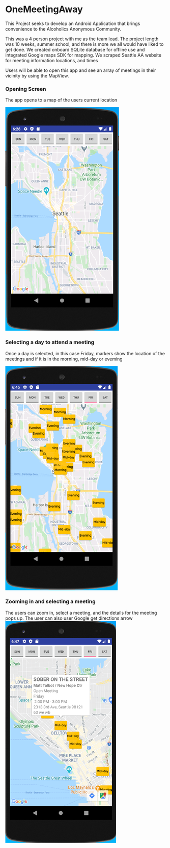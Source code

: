 # OneMeetingAway


This Project seeks to develop an Android Application that brings convenience to the Alcoholics Anonymous Community.

This was a 4 person project with me as the team lead. The project length was 10 weeks, summer school,  and there is more we all would have liked to get done.
We created onboard SQLite database for offline use and integrated Google maps SDK for mapping. We scraped Seattle AA website for meeting information locations, and times

Users will be able to open this app and see an array of meetings in their vicinity by using the MapView.

### Opening Screen
The app opens to a map of the users current location

![Screenshot](pictures/pic1.PNG "Before day is selected")

### Selecting a day to attend a meeting
Once a day is selected, in this case Friday, markers show the location of the meetings and if it is in the morning, mid-day or eveming

![Screenshot](pictures/pic2.PNG "After selecting Friday for a meeting")

### Zooming in and selecting a meeting
The users can zoom in, select a meeting, and the details for the meeting pops up. The user can also user Google get directions arrow
![Screenshot](pictures/pic3.PNG "Details of a meeting in Belltown")

